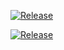[![Release](https://github.com/JacekZubielik/nodejs-ssl-server/actions/workflows/release.yml/badge.svg)](https://github.com/JacekZubielik/nodejs-ssl-server/actions/workflows/release.yml)

[![Release](https://github.com/JacekZubielik/nodejs-ssl-server/actions/workflows/release.yml/badge.svg?event=push)](https://github.com/JacekZubielik/nodejs-ssl-server/actions/workflows/release.yml)

